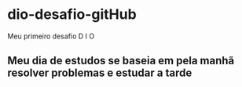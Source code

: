 # dio-desafio-gitHub
Meu primeiro desafio D I O 

## Meu dia de estudos se baseia em pela manhã resolver problemas e estudar a tarde

